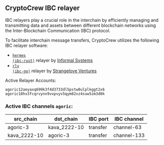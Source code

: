 ## CryptoCrew IBC relayer
IBC relayers play a crucial role in the interchain by efficiently managing and transmitting data and assets between different blockchain networks using the Inter-Blockchain Communication (IBC) protocol.

To facilitate interchain message transfers, CryptoCrew utilizes the following IBC relayer software: 
- <a href="https://github.com/informalsystems/hermes"><code>hermes (ibc-rust)</code></a> relayer by [Informal Systems](https://github.com/informalsystems)
- <a href="https://github.com/cosmos/relayer"><code>rly (ibc-go)</code></a> relayer by [Strangelove Ventures](https://github.com/strangelove-ventures)

Active Relayer Accounts:
```
agoric12aeyaxq699k3f4d3733dl5pstw0ulplkggt2x6
agoric18hx3fcqrvynx9vvpvyv5qym82xz4suw5zm3d0k
```

### Active IBC channels `agoric`:
| src_chain | dst_chain | IBC port | IBC channel |
| --------------- | --------------- | ------------ | ------------------- |
| agoric-3 | kava_2222-10 | transfer | channel-63 |
| kava_2222-10 | agoric-3 | transfer | channel-133 |